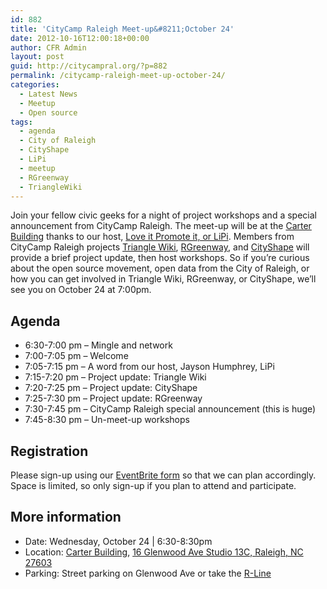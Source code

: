 ```yaml
---
id: 882
title: 'CityCamp Raleigh Meet-up&#8211;October 24'
date: 2012-10-16T12:00:18+00:00
author: CFR Admin
layout: post
guid: http://citycampral.org/?p=882
permalink: /citycamp-raleigh-meet-up-october-24/
categories:
  - Latest News
  - Meetup
  - Open source
tags:
  - agenda
  - City of Raleigh
  - CityShape
  - LiPi
  - meetup
  - RGreenway
  - TriangleWiki
---
```

Join your fellow civic geeks for a night of project workshops and a special announcement from CityCamp Raleigh. The meet-up will be at the <a title="Carter Building" href="http://www.thecarterbuilding.com/" target="_blank">Carter Building</a> thanks to our host, <a title="Love it Promote it, or LiPi" href="http://loveitpromoteit.com/" target="_blank">Love it Promote it, or LiPi</a>. Members from CityCamp Raleigh projects <a title="TriangleWiki" href="https://trianglewiki.org/" target="_blank">Triangle Wiki</a>, <a title="RGreenway" href="http://rgreenway.com/" target="_blank">RGreenway</a>, and <a title="CityShape" href="http://www.youtube.com/watch?v=zsDEAyM5OtI" target="_blank">CityShape</a> will provide a brief project update, then host workshops. So if you&#8217;re curious about the open source movement, open data from the City of Raleigh, or how you can get involved in Triangle Wiki, RGreenway, or CityShape, we&#8217;ll see you on October 24 at 7:00pm.<!--more-->

## Agenda

  * 6:30-7:00 pm &#8211; Mingle and network
  * 7:00-7:05 pm &#8211; Welcome
  * 7:05-7:15 pm &#8211; A word from our host, Jayson Humphrey, LiPi
  * 7:15-7:20 pm &#8211; Project update: Triangle Wiki
  * 7:20-7:25 pm &#8211; Project update: CityShape
  * 7:25-7:30 pm &#8211; Project update: RGreenway
  * 7:30-7:45 pm &#8211; CityCamp Raleigh special announcement (this is huge)
  * 7:45-8:30 pm &#8211; Un-meet-up workshops

## Registration

Please sign-up using our [EventBrite form](http://www.eventbrite.com/event/3442391285 "EventBrite") so that we can plan accordingly. Space is limited, so only sign-up if you plan to attend and participate.

## More information

  * Date: Wednesday, October 24 | 6:30-8:30pm
  * Location: <a href="http://www.thecarterbuilding.com/map/" target="_blank">Carter Building</a>, <a title="Google Maps" href="https://maps.google.com/maps?q=35.781722,-78.647519&num=1&t=h&z=18" target="_blank">16 Glenwood Ave Studio 13C, Raleigh, NC 27603</a>
  * Parking: Street parking on Glenwood Ave or take the <a title="R-Line" href="http://www.godowntownraleigh.com/get-around/r-line" target="_blank">R-Line</a>